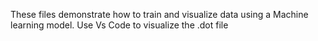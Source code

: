 These files demonstrate how to train and visualize data using a Machine learning model. 
Use Vs Code to visualize the .dot file
